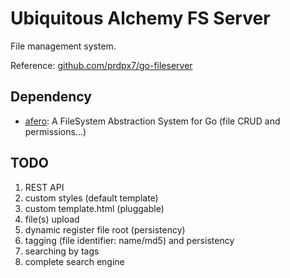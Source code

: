 # Ubiquitous Alchemy FS Server

File management system.

Reference: [github.com/prdpx7/go-fileserver](https://github.com/prdpx7/go-fileserver)

## Dependency

- [afero](https://github.com/spf13/afero): A FileSystem Abstraction System for Go (file CRUD and permissions...)

## TODO

1. REST API
1. custom styles (default template)
1. custom template.html (pluggable)
1. file(s) upload
1. dynamic register file root (persistency)
1. tagging (file identifier: name/md5) and persistency
1. searching by tags
1. complete search engine
